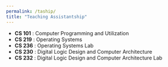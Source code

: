 ```yaml
---
permalink: /taship/
title: "Teaching Assistantship"
---
```


- **CS 101** : Computer Programming and Utilization
- **CS 219** : Operating Systems
- **CS 236** : Operating Systems Lab
- **CS 230** : Digital Logic Design and Computer Architecture
- **CS 232** : Digital Logic Design and Computer Architecture Lab

